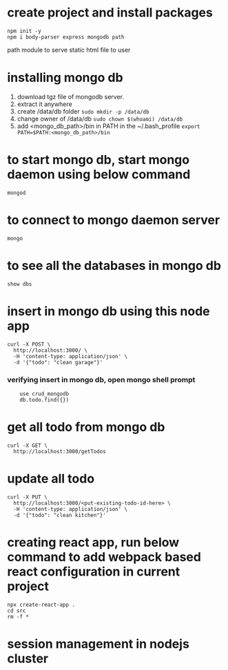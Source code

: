 

# create project and install packages
    npm init -y
    npm i body-parser express mongodb path

path module to serve static html file to user



# installing mongo db
1. download tgz file of mongodb server.
2. extract it anywhere
3. create /data/db folder
    `sudo mkdir -p /data/db`
4. change owner of /data/db
    `sudo chown $(whoami) /data/db`
5. add <mongo_db_path>/bin in PATH in the ~/.bash_profile
    `export PATH=$PATH:<mongo_db_path>/bin`
    
# to start mongo db, start mongo daemon using below command
    mongod
    
# to connect to mongo daemon server
    mongo

# to see all the databases in mongo db
    show dbs
    
    
# insert in mongo db using this node app
   
    curl -X POST \
      http://localhost:3000/ \
      -H 'content-type: application/json' \
      -d '{"todo": "clean garage"}' 
         
### verifying insert in mongo db, open mongo shell prompt
    
        use crud_mongodb
        db.todo.find({})      
   
   
# get all todo from mongo db        
    
    curl -X GET \
      http://localhost:3000/getTodos
      
# update all todo
    
    curl -X PUT \
      http://localhost:3000/<put-existing-todo-id-here> \
      -H 'content-type: application/json' \
      -d '{"todo": "clean kitchen"}'  
      
      
      
# creating react app, run below command to add webpack based react configuration in current project
    
    npx create-react-app .
    cd src
    rm -f *
    
    
# session management in nodejs cluster
              
